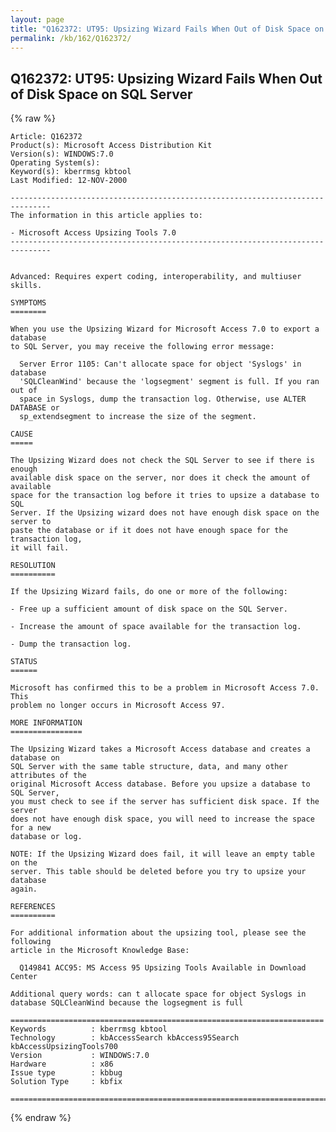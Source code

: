 ```yaml
---
layout: page
title: "Q162372: UT95: Upsizing Wizard Fails When Out of Disk Space on SQL Server"
permalink: /kb/162/Q162372/
---
```


## Q162372: UT95: Upsizing Wizard Fails When Out of Disk Space on SQL Server

{% raw %}

	Article: Q162372
	Product(s): Microsoft Access Distribution Kit
	Version(s): WINDOWS:7.0
	Operating System(s): 
	Keyword(s): kberrmsg kbtool
	Last Modified: 12-NOV-2000
	
	-------------------------------------------------------------------------------
	The information in this article applies to:
	
	- Microsoft Access Upsizing Tools 7.0 
	-------------------------------------------------------------------------------
	
	
	Advanced: Requires expert coding, interoperability, and multiuser skills.
	
	SYMPTOMS
	========
	
	When you use the Upsizing Wizard for Microsoft Access 7.0 to export a database
	to SQL Server, you may receive the following error message:
	
	  Server Error 1105: Can't allocate space for object 'Syslogs' in database
	  'SQLCleanWind' because the 'logsegment' segment is full. If you ran out of
	  space in Syslogs, dump the transaction log. Otherwise, use ALTER DATABASE or
	  sp_extendsegment to increase the size of the segment.
	
	CAUSE
	=====
	
	The Upsizing Wizard does not check the SQL Server to see if there is enough
	available disk space on the server, nor does it check the amount of available
	space for the transaction log before it tries to upsize a database to SQL
	Server. If the Upsizing wizard does not have enough disk space on the server to
	paste the database or if it does not have enough space for the transaction log,
	it will fail.
	
	RESOLUTION
	==========
	
	If the Upsizing Wizard fails, do one or more of the following:
	
	- Free up a sufficient amount of disk space on the SQL Server.
	
	- Increase the amount of space available for the transaction log.
	
	- Dump the transaction log.
	
	STATUS
	======
	
	Microsoft has confirmed this to be a problem in Microsoft Access 7.0. This
	problem no longer occurs in Microsoft Access 97.
	
	MORE INFORMATION
	================
	
	The Upsizing Wizard takes a Microsoft Access database and creates a database on
	SQL Server with the same table structure, data, and many other attributes of the
	original Microsoft Access database. Before you upsize a database to SQL Server,
	you must check to see if the server has sufficient disk space. If the server
	does not have enough disk space, you will need to increase the space for a new
	database or log.
	
	NOTE: If the Upsizing Wizard does fail, it will leave an empty table on the
	server. This table should be deleted before you try to upsize your database
	again.
	
	REFERENCES
	==========
	
	For additional information about the upsizing tool, please see the following
	article in the Microsoft Knowledge Base:
	
	  Q149841 ACC95: MS Access 95 Upsizing Tools Available in Download Center
	
	Additional query words: can t allocate space for object Syslogs in database SQLCleanWind because the logsegment is full
	
	======================================================================
	Keywords          : kberrmsg kbtool 
	Technology        : kbAccessSearch kbAccess95Search kbAccessUpsizingTools700
	Version           : WINDOWS:7.0
	Hardware          : x86
	Issue type        : kbbug
	Solution Type     : kbfix
	
	=============================================================================
	

{% endraw %}
